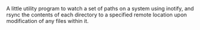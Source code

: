 A little utility program to watch a set of paths on a system using inotify, and rsync the contents of each directory to a specified remote location upon modification of any files within it.
